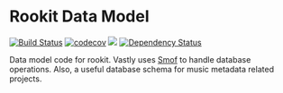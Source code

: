 Rookit Data Model
=================
[![Build Status](https://travis-ci.org/JPDSousa/rookit-data-model.svg?branch=master)](https://travis-ci.org/JPDSousa/rookit-data-model)
[![codecov](https://codecov.io/gh/JPDSousa/rookit-data-model/branch/master/graph/badge.svg)](https://codecov.io/gh/JPDSousa/rookit-data-model)
[![](https://jitpack.io/v/JPDSousa/rookit-data-model.svg)](https://jitpack.io/#JPDSousa/rookit-data-model)
[![Dependency Status](https://www.versioneye.com/user/projects/59b563036725bd004a5e4c70/badge.svg?style=flat-square)](https://www.versioneye.com/user/projects/59b563036725bd004a5e4c70)

Data model code for rookit. Vastly uses [Smof](https://github.com/JPDSousa/mongo-obj-framework) to handle database operations.
Also, a useful database schema for music metadata related projects.
